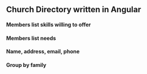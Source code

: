 ## Church Directory written in Angular

#### Members list skills willing to offer
#### Members list needs
#### Name, address, email, phone
#### Group by family
